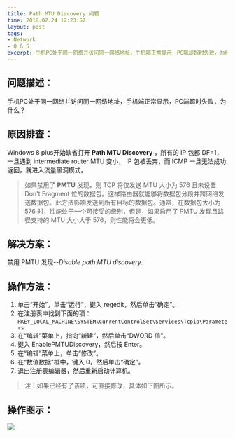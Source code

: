 ```yaml
---
title: Path MTU Discovery 问题
time: 2018.02.24 12:23:52
layout: post
tags:
- Network
- Q & S
excerpt: 手机PC处于同一网络并访问同一网络地址，手机端正常显示，PC端却超时失败，为什么？
---
```

## 问题描述：
手机PC处于同一网络并访问同一网络地址，手机端正常显示，PC端超时失败，为什么？

## 原因排查：
Windows 8 plus开始缺省打开 **Path MTU Discovery** ，所有的 IP 包都 DF=1，一旦遇到 intermediate router MTU 变小， IP 包被丢弃，而 ICMP 一旦无法成功返回，就进入流量黑洞模式。


>如果禁用了 **PMTU** 发现，则 TCP 将仅发送 MTU 大小为 576 且未设置 Don't Fragment 位的数据包。这样路由器就能够将数据包分段并跨网络发送数据包。此方法影响发送到所有目标的数据包。通常，在数据包大小为 576 时，性能处于一个可接受的级别，但是，如果启用了 PMTU 发现且路径支持的 MTU 大小大于 576，则性能将会更低。


## 解决方案：
禁用 PMTU 发现--*Disable path MTU discovery*.

## 操作方法：
1. 单击“开始”，单击“运行”，键入 regedit，然后单击“确定”。
2. 在注册表中找到下面的项：   
`HKEY_LOCAL_MACHINE\SYSTEM\CurrentControlSet\Services\Tcpip\Parameters`
3. 在“编辑”菜单上，指向“新建”，然后单击“DWORD 值”。
4. 键入 EnablePMTUDiscovery，然后按 Enter。
5. 在“编辑”菜单上，单击“修改”。
6. 在“数值数据”框中，键入 0，然后单击“确定”。
7. 退出注册表编辑器，然后重新启动计算机。


> 注：如果已经有了该项，可直接修改，具体如下图所示。  


## 操作图示：
<img class="full-img" src="{{ site.loadingImg }}" data-src="{{ site.url }}/img/post/2018-02-24-path-mtu-discovery.png" />



